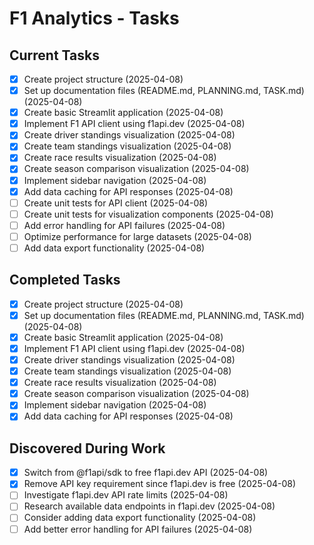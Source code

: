 # F1 Analytics - Tasks

## Current Tasks

- [x] Create project structure (2025-04-08)
- [x] Set up documentation files (README.md, PLANNING.md, TASK.md) (2025-04-08)
- [x] Create basic Streamlit application (2025-04-08)
- [x] Implement F1 API client using f1api.dev (2025-04-08)
- [x] Create driver standings visualization (2025-04-08)
- [x] Create team standings visualization (2025-04-08)
- [x] Create race results visualization (2025-04-08)
- [x] Create season comparison visualization (2025-04-08)
- [x] Implement sidebar navigation (2025-04-08)
- [x] Add data caching for API responses (2025-04-08)
- [ ] Create unit tests for API client (2025-04-08)
- [ ] Create unit tests for visualization components (2025-04-08)
- [ ] Add error handling for API failures (2025-04-08)
- [ ] Optimize performance for large datasets (2025-04-08)
- [ ] Add data export functionality (2025-04-08)

## Completed Tasks

- [x] Create project structure (2025-04-08)
- [x] Set up documentation files (README.md, PLANNING.md, TASK.md) (2025-04-08)
- [x] Create basic Streamlit application (2025-04-08)
- [x] Implement F1 API client using f1api.dev (2025-04-08)
- [x] Create driver standings visualization (2025-04-08)
- [x] Create team standings visualization (2025-04-08)
- [x] Create race results visualization (2025-04-08)
- [x] Create season comparison visualization (2025-04-08)
- [x] Implement sidebar navigation (2025-04-08)
- [x] Add data caching for API responses (2025-04-08)

## Discovered During Work

- [x] Switch from @f1api/sdk to free f1api.dev API (2025-04-08)
- [x] Remove API key requirement since f1api.dev is free (2025-04-08)
- [ ] Investigate f1api.dev API rate limits (2025-04-08)
- [ ] Research available data endpoints in f1api.dev (2025-04-08)
- [ ] Consider adding data export functionality (2025-04-08)
- [ ] Add better error handling for API failures (2025-04-08)
